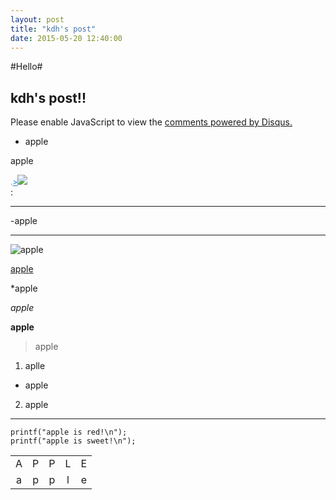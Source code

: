 ```yaml
---
layout: post
title: "kdh's post"
date: 2015-05-20 12:40:00
---
```


#Hello#


## kdh's post!! ##

<div id="disqus_thread"></div>
<script type="text/javascript">
    /* * * CONFIGURATION VARIABLES * * */
    var disqus_shortname = 'test2448';
    
    /* * * DON'T EDIT BELOW THIS LINE * * */
    (function() {
        var dsq = document.createElement('script'); dsq.type = 'text/javascript'; dsq.async = true;
        dsq.src = '//' + disqus_shortname + '.disqus.com/embed.js';
        (document.getElementsByTagName('head')[0] || document.getElementsByTagName('body')[0]).appendChild(dsq);
    })();
</script>
<noscript>Please enable JavaScript to view the <a href="https://disqus.com/?ref_noscript" rel="nofollow">comments powered by Disqus.</a></noscript>
<script type="text/javascript">
    /* * * CONFIGURATION VARIABLES * * */
    var disqus_shortname = 'test2448';
    
    /* * * DON'T EDIT BELOW THIS LINE * * */
    (function () {
        var s = document.createElement('script'); s.async = true;
        s.type = 'text/javascript';
        s.src = '//' + disqus_shortname + '.disqus.com/count.js';
        (document.getElementsByTagName('HEAD')[0] || document.getElementsByTagName('BODY')[0]).appendChild(s);
    }());
</script>


- apple


apple

<html>
<head>
<title>
</title>
</head>
<body>
<DIV id="In_1" style="DISPLAY: block"><SPAN style="FONT-SIZE: 9pt; CURSOR: hand; COLOR: #0482d6" onclick="In_1.style.display='none';Out_1.style.display='block'">.<U>&gt;<img src ="https://d30y9cdsu7xlg0.cloudfront.net/png/151852-84.png"></U></SPAN></DIV>
<DIV id="Out_1" style="DISPLAY: none"><SPAN style="FONT-SIZE: 9pt; CURSOR: hand; COLOR: #0482d6" onclick="In_1.style.display='block';Out_1.style.display='none'">.<U>&gt;<img src ="https://d30y9cdsu7xlg0.cloudfront.net/png/151818-84.png"></U></SPAN> 
<P><SPAN style="FONT-SIZE: 9pt">apapapaapapapapaapapapapapapapapapapaappaapapapap</SPAN></P></DIV></body>
</html>: 


---
-apple


***

![apple](http://cfile24.uf.tistory.com/image/245A80485254E350180F5A)


[apple](http://terms.naver.com/entry.nhn?docId=1106882&cid=40942&categoryId=32108)

*apple


*apple*


**apple**


>apple


1. aplle
* apple

2. apple


*********

```
printf("apple is red!\n");
printf("apple is sweet!\n");
```

| | | | | |
:---:|:---:|:---:|:---:|:---:
A | P | P | L | E 
a | p | p | l | e


